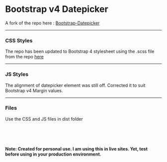 
# Bootstrap v4 Datepicker

  

A fork of the repo here : [Bootstrap-Datepicker](https://github.com/uxsolutions/bootstrap-datepicker)

  <hr>

### CSS Styles

The repo has been updated to Bootstrap 4 stylesheet using the .scss file from the repo [here](https://github.com/Alanaktion/bootstrap4-datepicker)

  <hr>

### JS Styles

The alignment of datepicker element was still off.
Corrected it to suit Bootstrap v4 Margin values.
  
  <hr>  
  
### Files

Use the CSS and JS files in dist folder

<br />
<br />
<br />

**Note: Created for personal use. I am using this in live sites.
Yet, test before using in your production environment.**
